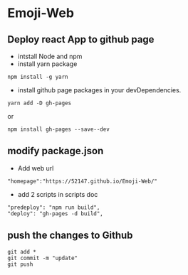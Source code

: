 # Emoji-Web

## Deploy react App to github page
- intstall Node and npm
- install yarn package

```
npm install -g yarn
```
- install github page packages in your devDependencies.
```
yarn add -D gh-pages
```
or 
```
npm install gh-pages --save--dev
```

## modify package.json

- Add web url
```
"homepage":"https://52147.github.io/Emoji-Web/"
```
- add 2 scripts in scripts doc

```
"predeploy": "npm run build",
"deploy": "gh-pages -d build",
```
## push the changes to Github
```
git add *
git commit -m "update"
git push
```
